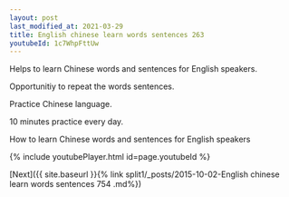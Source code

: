 ```yaml
---
layout: post
last_modified_at: 2021-03-29
title: English chinese learn words sentences 263 
youtubeId: 1c7WhpFttUw
---
```

 
 
Helps to learn Chinese words and sentences for English speakers.

Opportunitiy to repeat the words sentences. 

Practice Chinese language. 
 
10 minutes practice every day. 
 
How to learn Chinese words and sentences for English speakers 
 
{% include youtubePlayer.html id=page.youtubeId %}
 
 
[Next]({{ site.baseurl }}{% link  split1/_posts/2015-10-02-English chinese learn words sentences 754 .md%})
 
